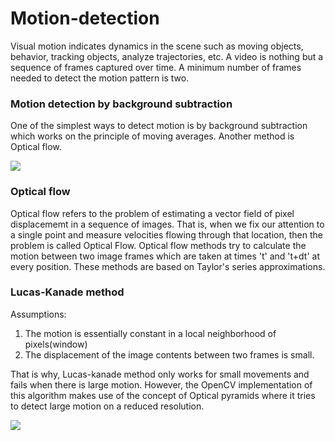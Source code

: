 # Motion-detection

Visual motion indicates dynamics in the scene such as moving objects, behavior, tracking objects, analyze trajectories, etc. 
A video is nothing but a sequence of frames captured over time. A minimum number of frames needed to detect the motion pattern is two.

### Motion detection by background subtraction

One of the simplest ways to detect motion is by background subtraction which works on the principle of moving averages. Another method is Optical flow. 

![](Motion_detector.gif)

### Optical flow
Optical flow refers to the problem of estimating a vector field of pixel displacememt in a sequence of images. That is, when we fix our attention to a single point and measure velocities flowing through that location, then the problem is called Optical Flow. 
Optical flow methods try to calculate the motion between two image frames which are taken at times 't' and 't+dt' at every position. These methods are based on Taylor's series approximations. 

  ### Lucas-Kanade method
  Assumptions:
  1. The motion is essentially constant in a local neighborhood of pixels(window) 
  2. The displacement of the image contents between two frames is small. 
  
  That is why, Lucas-kanade method only works for small movements and fails when there is large motion. However, the OpenCV     implementation of this algorithm makes use of the concept of Optical pyramids where it tries to detect large motion on a     reduced resolution. 

![](optical_flow.gif)
  
